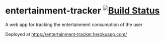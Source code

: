 # entertainment-tracker [![Build Status](https://travis-ci.org/CianHub/entertainment-tracker.svg?branch=master)](https://travis-ci.org/CianHub/entertainment-tracker)
A web app for tracking the entertainment consumption of the user

Deployed at https://entertainment-tracker.herokuapp.com/
